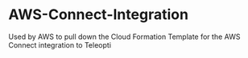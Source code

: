 # AWS-Connect-Integration
Used by AWS to pull down the Cloud Formation Template for the AWS Connect integration to Teleopti
